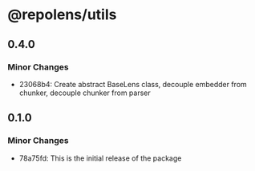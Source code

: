 # @repolens/utils

## 0.4.0

### Minor Changes

- 23068b4: Create abstract BaseLens class, decouple embedder from chunker, decouple chunker from parser

## 0.1.0

### Minor Changes

- 78a75fd: This is the initial release of the package
